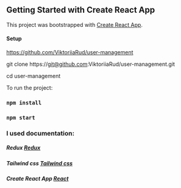 ## Getting Started with Create React App
This project was bootstrapped with [Create React App](https://github.com/facebook/create-react-app).


#### **Setup**

https://github.com/ViktoriiaRud/user-management

git clone https://git@github.com:ViktoriiaRud/user-management.git

cd user-management



To run the project:

### `npm install`
### `npm start`



### I used documentation:

##### Redux [Redux](https://redux.js.org/)
##### Tailwind css [Tailwind css](https://tailwindcss.com/)
##### Create React App [React](https://ru.legacy.reactjs.org/)